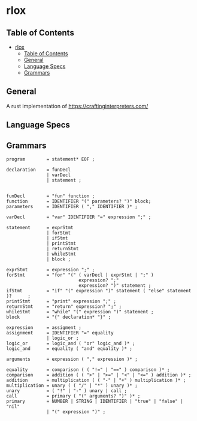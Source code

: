 # rlox

## Table of Contents
<!-- TOC -->

- [rlox](#rlox)
    - [Table of Contents](#table-of-contents)
    - [General](#general)
    - [Language Specs](#language-specs)
    - [Grammars](#grammars)

<!-- /TOC -->

## General
A rust implementation of https://craftinginterpreters.com/


## Language Specs
## Grammars

```
program        = statement* EOF ;

declaration    = funDecl
               | varDecl
               | statement ;


funDecl        = "fun" function ;
function       = IDENTIFIER "(" parameters? ")" block;
parameters     = IDENTIFIER ( "," IDENTIFIER )* ;

varDecl        = "var" IDENTIFIER "=" expression ";" ;

statement      = exprStmt
               | forStmt
               | ifStmt
               | printStmt
               | returnStmt
               | whileStmt
               | block ;

exprStmt       = expression ";" ;
forStmt        = "for" "(" ( varDecl | exprStmt | ";" )
                           expression? ";"
                           expression? ")" statement ;
ifStmt         = "if" "(" expression ")" statement ( "else" statement )?      ;
printStmt      = "print" expression ";" ;
returnStmt     = "return" expression? ";" ;
whileStmt      = "while" "(" expression ")" statement ;
block          = "{" declaration* "}" ;

expression     = assigment ;
assignment     = IDENTIFIER "=" equality
               | logic_or ;
logic_or       = logic_and ( "or" logic_and )* ;
logic_and      = equality ( "and" equality )* ;

arguments      = expression ( "," expression )* ;

equality       = comparison ( ( "!=" | "==" ) comparison )* ;
comparison     = addition ( ( ">" | ">=" | "<" | "<=" ) addition )* ;
addition       = multiplication ( ( "-" | "+" ) multiplication )* ;
multiplication = unary ( ( "/" | "*" ) unary )* ;
unary          = ( "!" | "-" ) unary | call ;
call           = primary ( "(" arguments? ")" )* ;
primary        = NUMBER | STRING | IDENTIFIER | "true" | "false" | "nil"
               | "(" expression ")" ;
```